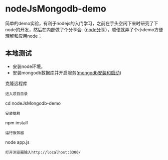# nodeJsMongodb-demo
简单的demo实验，有利于nodejs的入门学习，之前在手头空闲下来时研究了下node的开发，然后在内部做了个分享会（[node分享](https://ithack.github.io/2017/05/24/Nodejs.html)），顺便就弄了个小demo方便理解和应用node；

## 本地测试
* 安装node环境，
* 安装mongodb数据库并开启服务([mongodb安装和启动](https://ithack.github.io/2017/05/11/MongoDB%E5%AE%89%E8%A3%85%E9%85%8D%E7%BD%AE%E5%92%8C%E5%90%AF%E5%8A%A8.html))

克隆远程库

```
进入项目目录

```
cd nodeJsMongodb-demo
```
安装依赖

```
npm install
```
运行服务器

```
node app.js
```
打开浏览器输入http://localhost:3300/